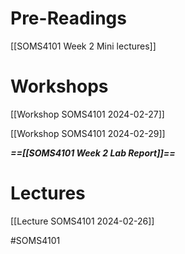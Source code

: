 
# Pre-Readings

[[SOMS4101 Week 2 Mini lectures]]

# Workshops

[[Workshop SOMS4101 2024-02-27]]

[[Workshop SOMS4101 2024-02-29]]

***==[[SOMS4101 Week 2 Lab Report]]==***

# Lectures

[[Lecture SOMS4101 2024-02-26]]


#SOMS4101 